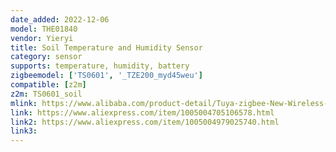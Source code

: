 ```yaml
---
date_added: 2022-12-06
model: THE01840
vendor: Yieryi
title: Soil Temperature and Humidity Sensor
category: sensor
supports: temperature, humidity, battery
zigbeemodel: ['TS0601', '_TZE200_myd45weu']
compatible: [z2m]
z2m: TS0601_soil
mlink: https://www.alibaba.com/product-detail/Tuya-zigbee-New-Wireless-Soil-Temperature_1600610074129.html
link: https://www.aliexpress.com/item/1005004705106578.html
link2: https://www.aliexpress.com/item/1005004979025740.html
link3: 
---
```

